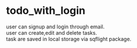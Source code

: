# todo_with_login

user can signup and login through email.
<br>
user can create,edit and delete tasks. <br>
task are saved in local storage via sqflight package.<br>







